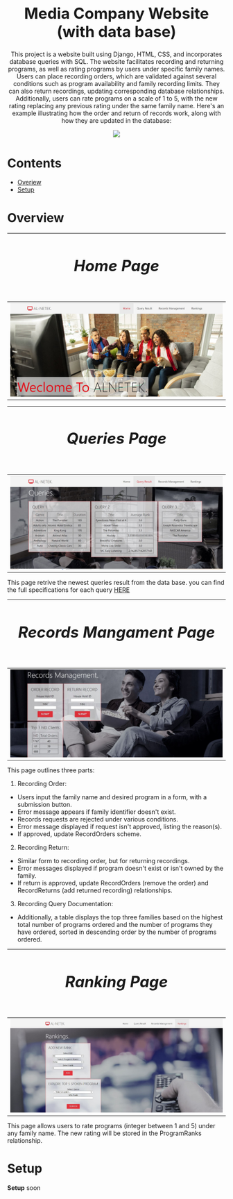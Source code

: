 <h1 align='center' style="text-align:center; font-weight:bold; font-size:2.5em"> Media Company Website (with data base)</h1>

<p align='center' style="text-align:center;font-size:1em;">
This project is a website built using Django, HTML, CSS, and incorporates database queries with SQL. The website facilitates recording and returning programs, as well as rating programs by users under specific family names. Users can place recording orders, which are validated against several conditions such as program availability and family recording limits. They can also return recordings, updating corresponding database relationships. Additionally, users can rate programs on a scale of 1 to 5, with the new rating replacing any previous rating under the same family name.
Here's an example illustrating how the order and return of records work, along with how they are updated in the database:

<div align="center" style="text-align:center;">
    <img src="https://github.com/its-Raz/Media-Company-Website/blob/master/presentation/order_return.gif">
</div>
</p>





# Contents

- [Overiew](#Overiew)
- [Setup](#Setup)


# Overview


|                     <h5 align='center' style="text-align:center; font-weight:bold; font-size:2.5em"> Home Page</h5>                            | 
| :------------------------------------------------------ | 
|         <img src="./presentation/home.JPG" width="100%">   |

|                     <h5 align='center' style="text-align:center; font-weight:bold; font-size:2.5em"> Queries Page</h5>                            | 
| :------------------------------------------------------ | 
|         <img src="./presentation/query.JPG" width="100%">   |

This page retrive the newest queries result from the data base.
you can find the full specifications for each query [HERE](https://github.com/its-Raz/Media-Company-Website/blob/master/presentation/queries_spec.JPG)


|                     <h5 align='center' style="text-align:center; font-weight:bold; font-size:2.5em"> Records Mangament Page</h5>                            | 
| :------------------------------------------------------ | 
|         <img src="./presentation/record.JPG" width="100%">   |

This page outlines three parts:
1. Recording Order:
- Users input the family name and desired program in a form, with a submission button.
- Error message appears if family identifier doesn't exist.
- Records requests are rejected under various conditions.
- Error message displayed if request isn't approved, listing the reason(s).
- If approved, update RecordOrders scheme.
2. Recording Return:
- Similar form to recording order, but for returning recordings.
- Error messages displayed if program doesn't exist or isn't owned by the family.
- If return is approved, update RecordOrders (remove the order) and RecordReturns (add returned recording) relationships.
3. Recording Query Documentation:
- Additionally, a table displays the top three families based on the highest total number of programs ordered and the number of programs they have ordered, sorted in descending order by the number of programs ordered.

|                     <h5 align='center' style="text-align:center; font-weight:bold; font-size:2.5em"> Ranking Page</h5>                            | 
| :------------------------------------------------------ | 
|         <img src="./presentation/ranking.JPG" width="100%">   |

This page allows users to rate programs (integer between 1 and 5) under any family name. The new rating will be stored in the ProgramRanks relationship.
  


 
 # Setup
**Setup**
soon
